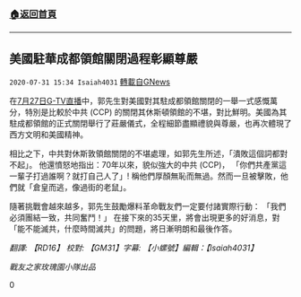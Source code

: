 ###  [:house:返回首頁](https://github.com/ourhimalayas/txt)
---

## 美國駐華成都領館關閉過程彰顯尊嚴
`2020-07-31 15:34 Isaiah4031` [轉載自GNews](https://gnews.org/zh-hant/281589/)

在[7月27日G-TV直播](https://gtv.org//?videoid=5f1f5462237d0041a6d181d8)中，郭先生對美國對其駐成都領館關閉的一舉一式感慨萬分，特別是比較於中共 (CCP) 的關閉其休斯頓領館的不堪，對比鮮明。美國為其駐成都領館的正式關閉舉行了莊嚴儀式，全程細節盡顯禮貌與尊嚴，也再次體現了西方文明和美國精神。

相比之下，中共對休斯敦領館關閉的不堪處理，如郭先生所述，「潰敗這個詞都對不起」。 他還憤怒地指出：70年以來，貌似強大的中共 (CCP)， 「你們共產黨這一輩子打過誰啊？就打自己人了」! 稱他們厚顏無恥而無過。然而一旦被擊敗，他們就「倉皇而逃，像過街的老鼠」。

隨著挑戰會越來越多，郭先生鼓勵爆料革命戰友們一定要付諸實際行動： 「我們必須團結一致，共同奮鬥！」 在接下來的35天里，將會出現更多的好消息，對「能不能滅共，什麼時間滅共」的問題，將日漸明朗和最後作答。

*翻譯: 【RD16】 校對: 【GM31】字幕: 【小螺號】編輯：【Isaiah4031】*

*戰友之家玫瑰園小隊出品*

0
